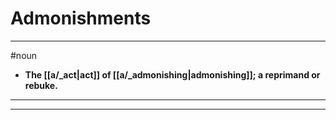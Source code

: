 # Admonishments
---
#noun
- **The [[a/_act|act]] of [[a/_admonishing|admonishing]]; a reprimand or rebuke.**
---
---

